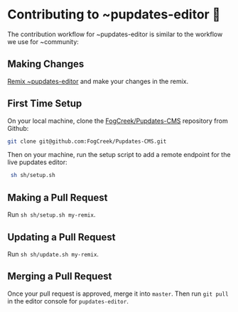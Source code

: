 # Contributing to ~pupdates-editor 🐶

The contribution workflow for ~pupdates-editor is similar to the workflow we use for ~community:

## Making Changes
[Remix ~pupdates-editor](https://glitch.com/edit/#!/remix/pupdates-editor) and make your changes in the remix.

## First Time Setup

On your local machine, clone the [FogCreek/Pupdates-CMS](https://github.com/FogCreek/Pupdates-CMS) repository from Github:

```bash
git clone git@github.com:FogCreek/Pupdates-CMS.git
```

Then on your machine, run the setup script to add a remote endpoint for the live pupdates editor:

```bash
 sh sh/setup.sh
```

## Making a Pull Request

Run `sh sh/setup.sh my-remix`.

## Updating a Pull Request

Run `sh sh/update.sh my-remix`.

## Merging a Pull Request

Once your pull request is approved, merge it into `master`. Then run `git pull` in the editor console for `pupdates-editor`.
